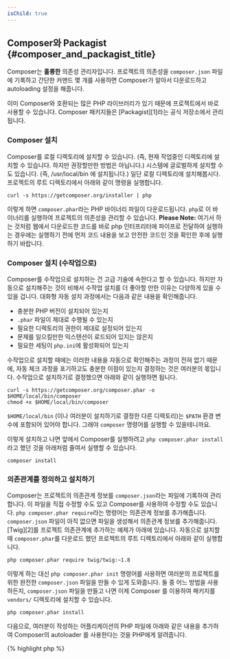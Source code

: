 ```yaml
---
isChild: true
---
```


## Composer와 Packagist {#composer_and_packagist_title}

Composer는 **훌륭한** 의존성 관리자입니다. 프로젝트의 의존성을 `composer.json` 파일에 기록하고 간단한 커맨드 몇 개를 사용하면
Composer가 알아서 다운로드하고 autoloading 설정을 해줍니다.

이미 Composer와 호환되는 많은 PHP 라이브러리가 있기 때문에 프로젝트에서 바로 사용할 수 있습니다. Composer 패키지들은 
[Packagist][1]라는 공식 저장소에서 관리됩니다.

### Composer 설치

Composer를 로컬 디렉토리에 설치할 수 있습니다. (즉, 현재 작업중인 디렉토리에 설치할 수 있습니다. 하지만 권장할만한 방법은 아닙니다.)
시스템에 글로벌하게 설치할 수도 있습니다. (즉, /usr/local/bin 에 설치됩니다.) 
일단 로컬 디렉토리에 설치해봅시다. 프로젝트의 루트 디렉토리에서 아래와 같이 명령을 실행합니다.

    curl -s https://getcomposer.org/installer | php

이렇게 하면 `composer.phar`라는 PHP 바이너리 파일이 다운로드됩니다. `php`로 이 바이너리를 실행하여 프로젝트의 의존성을 관리할 수 있습니다.
<strong>Please Note:</strong> 여기서 하는 것처럼 웹에서 다운로드한 코드를 바로 php 인터프리터에 파이프로 전달하여 실행하는 경우에는
실행하기 전에 먼저 코드 내용을 보고 안전한 코드인 것을 확인한 후에 실행하기 바랍니다.

### Composer 설치 (수작업으로)

Composer를 수작업으로 설치하는 건 고급 기술에 속한다고 할 수 있습니다. 하지만 자동으로 설치해주는 것이 비해서 수작업 설치를 더 좋아할 만한 이유는
다양하게 있을 수 있을 겁니다. 대화형 자동 설치 과정에서는 다음과 같은 내용을 확인해줍니다.

- 충분한 PHP 버전이 설치되어 있는지
- `.phar` 파일이 제대로 수행될 수 있는지
- 필요한 디렉토리의 권한이 제대로 설정되어 있는지
- 문제를 일으킬만한 익스텐션이 로드되어 있지는 않은지
- 필요한 세팅이 `php.ini`에 활성화되어 있는지

수작업으로 설치할 때에는 이러한 내용을 자동으로 확인해주는 과정이 전혀 없기 때문에, 자동 체크 과정을 포기하고도 충분한 이점이 있는지 결정하는 것은
여러분의 몫입니다. 수작업으로 설치하기로 결정했으면 아래와 같이 실행하면 됩니다.

    curl -s https://getcomposer.org/composer.phar -o $HOME/local/bin/composer
    chmod +x $HOME/local/bin/composer

`$HOME/local/bin` (이나 여러분이 설치하기로 결정한 다른 디렉토리)는 `$PATH` 환경 변수에 포함되어 있어야 합니다.
그래야 `composer` 명령어를 실행할 수 있을테니까요.

이렇게 설치하고 나면 앞에서 Composer를 실행하려고 `php composer.phar install`라고 했던 것을 아래처럼 줄여서 실행할 수 있습니다.

    composer install

### 의존관계를 정의하고 설치하기

Composer는 프로젝트의 의존관계 정보를 `composer.json`라는 파일에 기록하여 관리합니다. 이 파일을 직접 수정할 수도 있고
Composer를 사용하여 수정할 수도 있습니다. `php composer.phar require`라는 명령어는 의존관계 정보를
추가해줍니다. `composer.json` 파일이 아직 없으면 파일을 생성해서 의존관계 정보를 추가해줍니다. 
[Twig][2]를 프로젝트 의존관계에 추가하는 예제가 아래에 있습니다. 자동으로 설치할 때 `composer.phar`를 다운로드 했던
프로젝트의 루트 디렉토리에서 아래와 같이 실행합니다.

	php composer.phar require twig/twig:~1.8

이렇게 하는 대신 `php composer.phar init` 명령어를 사용하면 여러분의 프로젝트를 위한 완전한 `composer.json` 파일을 
만들 수 있게 도와줍니다. 둘 중 어느 방법을 사용하든지, `composer.json` 파일을 만들고 나면 이제 Composer 를 이용하여 
패키지를 `vendors/` 디렉토리에 설치할 수 있습니다. 

    php composer.phar install

다음으로, 여러분이 작성하는 어플리케이션의 PHP 파일에 아래와 같은 내용을 추가하여 Composer의 autoloader 를 사용한다는 것을
PHP에게 알려줍니다.

{% highlight php %}
<?php
require 'vendor/autoload.php';
{% endhighlight %}

이제 여러분은 필요한 의존 라이브러리를 사용할 수 있습니다. 그 라이브러리들은 필요할 때 자동으로 로드될 것입니다.

### 의존관계 정보 업데이트하기

`php composer.phar install` 명령어를 처음 실행하면 Composer는 설치한 패키지들의 버전을 기록한 `composer.lock` 파일을 생성합니다.
여러분의 프로젝트를 다른 개발자와 공유할 때 `composer.lock` 파일을 같이 포함시켜서 공유하면, 다른 개발자가 프로젝트를 받아서
`php composer.phar install` 명령어를 실행했을 때 여러분이 사용한 것과 동일한 버전의 패키지를 받게 됩니다.
의존관계 정보를 업데이트하고 싶으면 `php composer.phar update` 명령어를 실행하면 됩니다.

이런 점은 여러분이 사용하는 패키지 버전을 유연하게 관리하려고 할 때 가장 유용할 것입니다. 예를 들어 ~1.8 이라고 버전을 지정한 것은
"1.8.0 보다는 높은 버전이지만 2.0.x-dev 버전보다는 낮은 버전"을 의미합니다. `*` 와일드카드 문자를 사용해서 `1.8.*` 이라고
표현하는 것도 동일한 의미입니다. `php composer.phar update` 명령어를 실행하면 지정된 제한 사항에 맞는 최신 버전으로
의존관계 정보를 업데이트해 줍니다.

### 의존 패키지들의 보안 이슈 확인하기

[Security Advisories Checker][3]는 `composer.lock` 파일을 확인하여 여러분의 의존관계를 업데이트해야 하는지 알려주는
웹 서비스와 커맨드라인 도구입니다.

* [Learn about Composer][4]

[1]: http://packagist.org/
[2]: http://twig.sensiolabs.org
[3]: https://security.sensiolabs.org/
[4]: http://getcomposer.org/doc/00-intro.md

